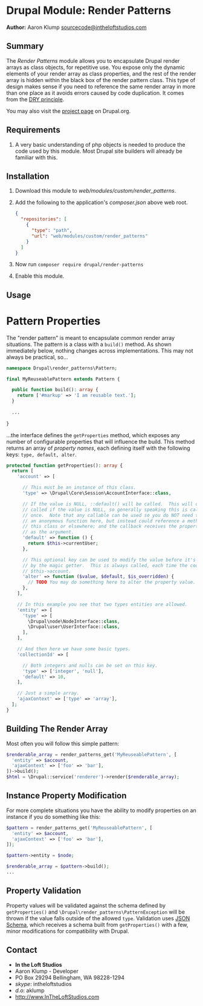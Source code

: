 # Drupal Module: Render Patterns

**Author:** Aaron Klump  <sourcecode@intheloftstudios.com>

## Summary

The _Render Patterns_ module allows you to encapsulate Drupal render arrays as class objects, for repetitive use.  You expose only the dynamic elements of your render array as class properties, and the rest of the render array is hidden within the black box of the render pattern class.  This type of design makes sense if you need to reference the same render array in more than one place as it avoids errors caused by code duplication.  It comes from the [DRY principle](https://en.wikipedia.org/wiki/Don%27t_repeat_yourself).

You may also visit the [project page](http://www.drupal.org/project/render_patterns) on Drupal.org.

## Requirements

1. A very basic understanding of php objects is needed to produce the code used by this module.  Most Drupal site builders will already be familiar with this.

## Installation

1. Download this module to _web/modules/custom/render_patterns_.
1. Add the following to the application's _composer.json_ above web root.

    ```json
    {
      "repositories": [
        {
          "type": "path",
          "url": "web/modules/custom/render_patterns"
        }
      ]
    }
    ```

1. Now run `composer require drupal/render-patterns`
1. Enable this module.

## Usage

# Pattern Properties

The "render pattern" is meant to encapsulate common render array situations. The
pattern is a class with a `build()` method. As shown immediately below, nothing
changes across implementations. This may not always be practical, so...

```php
namespace Drupal\render_patterns\Pattern;

final MyReuseablePattern extends Pattern {

  public function build(): array {
    return ['#markup' => 'I am reusable text.'];
  }
  
  ...
  
}
```

...the interface defines the `getProperties` method, which exposes any number of
configurable properties that will influence the build. This method returns an
array of _property names_, each defining itself with the following
keys: `type, default, alter`.

```php
protected function getProperties(): array {
  return [
    'account' => [

      // This must be an instance of this class.
      'type' => \Drupal\Core\Session\AccountInterface::class,

      // If the value is NULL, ::default() will be called.  This will only be
      // called if the value is NULL, so generally speaking this is called
      // once.  Note that any callable can be used so you do NOT need to use
      // an anonymous function here, but instead could reference a method on
      // this class or elsewhere; and the callback receives the property name
      // as the argument.
      'default' => function () {
        return $this->currentUser;
      },

      // This optional key can be used to modify the value before it's returned
      // by the magic getter.  This is always called, each time the code calls
      // $this->account.
      'alter' => function ($value, $default, $is_overridden) {
        // TODO You may do something here to alter the property value.
      },
    ],

    // In this example you see that two types entities are allowed.
    'entity' => [
      'type' => [
        \Drupal\node\NodeInterface::class,
        \Drupal\user\UserInterface::class,
      ],
    ],

    // And then here we have some basic types.
    'collectionId' => [

      // Both integers and nulls can be set on this key.
      'type' => ['integer', 'null'],
      'default' => 10,
    ],

    // Just a simple array.
    'ajaxContext' => ['type' => 'array'],
  ];
}
```

## Building The Render Array

Most often you will follow this simple pattern:

```php
$renderable_array = render_patterns_get('MyReuseablePattern', [
  'entity' => $account,
  'ajaxContext' => ['foo' => 'bar'],
])->build();
$html = \Drupal::service('renderer')->render($renderable_array);
```

## Instance Property Modification

For more complete situations you have the ability to modify properties on an
instance if you do something like this:

```php
$pattern = render_patterns_get('MyReuseablePattern', [
  'entity' => $account,
  'ajaxContext' => ['foo' => 'bar'],
]);

$pattern->entity = $node;

$renderable_array = $pattern->build();
...
```

## Property Validation

Property values will be validated against the schema defined
by `getProperties()` and `\Drupal\render_patterns\PatternException` will be
thrown if the value falls outside of the allowed `type`. Validation
uses [JSON Schema](https://json-schema.org/latest/json-schema-validation.html),
which receives a schema built from `getProperties()` with a few, minor
modifications for compatibility with Drupal.

## Contact

* **In the Loft Studios**
* Aaron Klump - Developer
* PO Box 29294 Bellingham, WA 98228-1294
* _skype_: intheloftstudios
* _d.o_: aklump
* <http://www.InTheLoftStudios.com>

